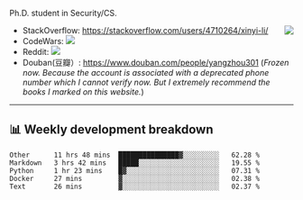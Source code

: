 Ph.D. student in Security/CS.

<img align="right" src="https://github-readme-stats.vercel.app/api?username=li-xin-yi&count_private=true&show_icons=true&hide_title=true&theme=tokyonight" />

- StackOverflow: https://stackoverflow.com/users/4710264/xinyi-li/
- CodeWars: [![](https://www.codewars.com/users/xy-li/badges/micro)](https://www.codewars.com/users/xy-li/)
- Reddit: [![](https://img.shields.io/reddit/user-karma/combined/xy-li?style=social)](https://www.reddit.com/user/xy-li/)
- Douban(豆瓣）: https://www.douban.com/people/yangzhou301  (*Frozen now. Because the account is associated with a deprecated phone number which I cannot verify now. But I extremely recommend the books I marked on this website.*)

---

## 📊 Weekly development breakdown

<!--START_SECTION:waka-->
```text
Other      11 hrs 48 mins  ███████████████▓░░░░░░░░░   62.28 % 
Markdown   3 hrs 42 mins   █████░░░░░░░░░░░░░░░░░░░░   19.55 % 
Python     1 hr 23 mins    █▓░░░░░░░░░░░░░░░░░░░░░░░   07.31 % 
Docker     27 mins         ▓░░░░░░░░░░░░░░░░░░░░░░░░   02.38 % 
Text       26 mins         ▓░░░░░░░░░░░░░░░░░░░░░░░░   02.37 % 
```
<!--END_SECTION:waka-->
